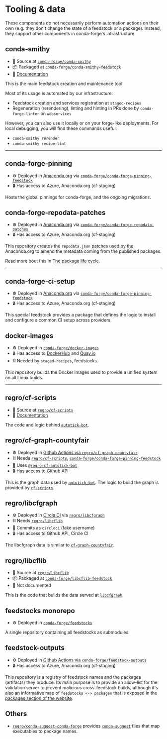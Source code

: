 # Tooling & data

These components do not necessarily perform automation actions on their own (e.g. they don't change the state of a feedstock or a package).
Instead, they support other components in conda-forge's infrastructure.

## conda-smithy

- 📜 Source at [`conda-forge/conda-smithy`](https://github.com/conda-forge/conda-smithy)
- 📦 Packaged at [`conda-forge/conda-smithy-feedstock`](https://github.com/conda-forge/conda-smithy-feedstock)
- 📖 [Documentation](https://github.com/conda-forge/conda-smithy/blob/main/README.md)

This is the main feedstock creation and maintenance tool.

Most of its usage is automated by our infrastructure:

- Feedstock creation and services registration at `staged-recipes`
- Regeneration (rerendering), linting and hinting in PRs done by `conda-forge-linter` on `webservices`

However, you can also use it locally or on your forge-like deployments. For local debugging, you will find these commands useful:

- `conda-smithy rerender`
- `conda-smithy recipe-lint`

---

## conda-forge-pinning

- ⚙️ Deployed in [Anaconda.org](https://anaconda.org/conda-forge/conda-forge-pinning) via [`conda-forge/conda-forge-pinning-feedstock`](https://github.com/conda-forge/conda-forge-pinning-feedstock)
- 🔒 Has access to Azure, Anaconda.org (cf-staging)

Hosts the global pinnings for conda-forge, and the ongoing migrations.

## conda-forge-repodata-patches

- ⚙️ Deployed in [Anaconda.org](https://anaconda.org/conda-forge/conda-forge-repodata-patches) via [`conda-forge/conda-forge-repodata-patches`](https://github.com/conda-forge/conda-forge-repodata-patches)
- 🔒 Has access to Azure, Anaconda.org (cf-staging)

This repository creates the `repodata.json` patches used by the Anaconda.org to amend the metadata coming from the published packages.

Read more bout this in [The package life cycle](/docs/fundamentals/life-cycle.md#post-publication-particularities-1).

---

## conda-forge-ci-setup

- ⚙️ Deployed in [Anaconda.org](https://anaconda.org/conda-forge/conda-forge-ci-setup) via [`conda-forge/conda-forge-pinning-feedstock`](https://github.com/conda-forge/conda-forge-ci-setup-feedstock)
- 🔒 Has access to Azure, Anaconda.org (cf-staging)

This special feedstock provides a package that defines the logic to install and configure a common CI setup across providers.

## docker-images

- ⚙️ Deployed in [`conda-forge/docker-images`](https://github.com/conda-forge/docker-images)
- 🔒 Has access to [DockerHub](./services.md#docker-hub) and [Quay.io](./services.md#quay)
- ⛓ Needed by `staged-recipes`, feedstocks.

This repository builds the Docker images used to provide a unified system on all Linux builds.

---

## regro/cf-scripts

- 📜 Source at [`regro/cf-scripts`](https://github.com/regro/cf-scripts)
- 📖 [Documentation](https://regro.github.io/cf-scripts/)

The code and logic behind [`autotick-bot`](./automated-maintenance.md#autotick-bot).

## regro/cf-graph-countyfair

- ⚙️ Deployed in [Github Actions via `regro/cf-graph-countyfair`](https://github.com/regro/cf-graph-countyfair)
- ⛓ Needs [`regro/cf-scripts`](#regrocf-scripts), [`conda-forge/conda-forge-pinning-feedstock`](#conda-forge-pinning)
- 🤖 Uses [`@regro-cf-autotick-bot`](./services.md#bot-accounts)
- 🔒 Has access to Github API

This is the graph data used by [`autotick-bot`](./automated-maintenance.md#autotick-bot).
The logic to build the graph is provided by [`cf-scripts`](#regrocf-scripts).

## regro/libcfgraph

- ⚙️ Deployed in [Circle CI](https://app.circleci.com/pipelines/github/regro/libcfgraph) via [`regro/libcfgraph`](https://github.com/regro/libcfgraph)
- ⛓ Needs [`regro/libcflib`](#regrolibcflib)
- 🤖 Commits as `circleci` (fake username)
- 🔒 Has access to Github API, Circle CI

The libcfgraph data is similar to [`cf-graph-countyfair`](#regrocf-graph-countyfair).

<!-- TODO: Explain differences in form and purpose -->

## regro/libcflib

- 📜 Source at [`regro/libcflib`](https://github.com/regro/libcflib)
- 📦 Packaged at [`conda-forge/libcflib-feedstock`](https://github.com/conda-forge/libcflib-feedstock)
- 📖 Not documented

This is the code that builds the data served at [`libcfgraph`](#regrolibcfgraph).

## feedstocks monorepo

- ⚙️ Deployed in [`conda-forge/feedstocks`](https://github.com/conda-forge/feedstocks)

A single repository containing all feedstocks as submodules.

## feedstock-outputs

- ⚙️ Deployed in [Github Actions via `conda-forge/feedstock-outputs`](https://github.com/conda-forge/feedstock-outputs)
- 🔒 Has access to Azure, Anaconda.org (cf-staging)

This repository is a registry of feedstock names and the packages (artifacts) they produce.
Its main purpose is to provide an allow-list for the validation server to prevent malicious cross-feedstock builds, although it's also an informative map of `feedstocks <-> packages` that is exposed in the [packages section of the website](https://conda-forge.org/feedstock-outputs/).

## Others

- [`regro/conda-suggest-conda-forge`](https://github.com/regro/conda-suggest-conda-forge) provides [`conda-suggest`](https://github.com/conda-incubator/conda-suggest) files that map executables to package names.
